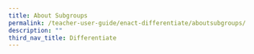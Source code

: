 ```yaml
---
title: About Subgroups
permalink: /teacher-user-guide/enact-differentiate/aboutsubgroups/
description: ""
third_nav_title: Differentiate
---
```

